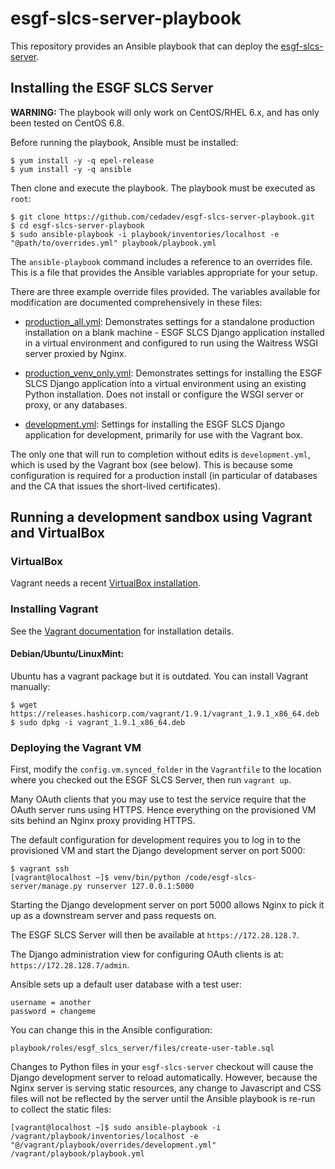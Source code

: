 # esgf-slcs-server-playbook

This repository provides an Ansible playbook that can deploy the
[esgf-slcs-server](https://github.com/cedadev/esgf-slcs-server).


## Installing the ESGF SLCS Server

**WARNING:** The playbook will only work on CentOS/RHEL 6.x, and has only been
tested on CentOS 6.8.

Before running the playbook, Ansible must be installed:

```
$ yum install -y -q epel-release
$ yum install -y -q ansible
```

Then clone and execute the playbook. The playbook must be executed as `root`:

```
$ git clone https://github.com/cedadev/esgf-slcs-server-playbook.git
$ cd esgf-slcs-server-playbook
$ sudo ansible-playbook -i playbook/inventories/localhost -e "@path/to/overrides.yml" playbook/playbook.yml
```

The `ansible-playbook` command includes a reference to an overrides file. This is
a file that provides the Ansible variables appropriate for your setup.

There are three example override files provided. The variables available for modification
are documented comprehensively in these files:

  * [production_all.yml](playbook/overrides/production_all.yml): Demonstrates
    settings for a standalone production installation on a blank machine - ESGF
    SLCS Django application installed in a virtual environment and configured to
    run using the Waitress WSGI server proxied by Nginx.

  * [production_venv_only.yml](playbook/overrides/production_venv_only.yml):
    Demonstrates settings for installing the ESGF SLCS Django application into a
    virtual environment using an existing Python installation. Does not install
    or configure the WSGI server or proxy, or any databases.

  * [development.yml](playbook/overrides/development.yml):
    Settings for installing the ESGF SLCS Django application for development,
    primarily for use with the Vagrant box.

The only one that will run to completion without edits is ``development.yml``,
which is used by the Vagrant box (see below). This is because some configuration
is required for a production install (in particular of databases and the CA that
issues the short-lived certificates).


## Running a development sandbox using Vagrant and VirtualBox

### VirtualBox

Vagrant needs a recent [VirtualBox installation](https://www.virtualbox.org/wiki/Downloads).

### Installing Vagrant

See the [Vagrant documentation](https://www.vagrantup.com/docs/installation/) for installation details.

#### Debian/Ubuntu/LinuxMint:

Ubuntu has a vagrant package but it is outdated. You can install Vagrant manually:

```
$ wget https://releases.hashicorp.com/vagrant/1.9.1/vagrant_1.9.1_x86_64.deb
$ sudo dpkg -i vagrant_1.9.1_x86_64.deb
```

### Deploying the Vagrant VM

First, modify the `config.vm.synced_folder` in the `Vagrantfile` to the location
where you checked out the ESGF SLCS Server, then run `vagrant up`.

Many OAuth clients that you may use to test the service require that the OAuth server
runs using HTTPS. Hence everything on the provisioned VM sits behind an Nginx
proxy providing HTTPS.

The default configuration for development requires you to log in to the provisioned
VM and start the Django development server on port 5000:

```
$ vagrant ssh
[vagrant@localhost ~]$ venv/bin/python /code/esgf-slcs-server/manage.py runserver 127.0.0.1:5000
```

Starting the Django development server on port 5000 allows Nginx to pick it up as
a downstream server and pass requests on.

The ESGF SLCS Server will then be available at `https://172.28.128.7`.

The Django administration view for configuring OAuth clients is at: `https://172.28.128.7/admin`.

Ansible sets up a default user database with a test user:

```
username = another
password = changeme
```

You can change this in the Ansible configuration:

```
playbook/roles/esgf_slcs_server/files/create-user-table.sql
```

Changes to Python files in your `esgf-slcs-server` checkout will cause the Django
development server to reload automatically. However, because the Nginx server is
serving static resources, any change to Javascript and CSS files will not be
reflected by the server until the Ansible playbook is re-run to collect the static
files:

```
[vagrant@localhost ~]$ sudo ansible-playbook -i /vagrant/playbook/inventories/localhost -e "@/vagrant/playbook/overrides/development.yml" /vagrant/playbook/playbook.yml
```
